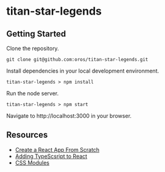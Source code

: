 # titan-star-legends

## Getting Started

Clone the repository.

```
git clone git@github.com:oros/titan-star-legends.git
```

Install dependencies in your local development environment.

```
titan-star-legends > npm install
```

Run the node server.

```
titan-star-legends > npm start
```

Navigate to http://localhost:3000 in your browser.

## Resources
- [Create a React App From Scratch](https://blog.usejournal.com/creating-a-react-app-from-scratch-f3c693b84658)
- [Adding TypeScsript to React](https://www.typescriptlang.org/docs/handbook/react-&-webpack.html)
- [CSS Modules](https://programmingwithmosh.com/react/css-modules-react/)
